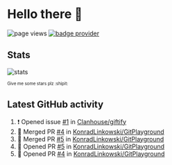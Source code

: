 # Hello there 👋

![page views](https://komarev.com/ghpvc/?username=konradlinkowski&color=brightgreen)
[![badge provider](https://anybadge.herokuapp.com/badge?label=create&message=your%20own%20badge)](https://github.com/KonradLinkowski/AnyBadge)

## Stats
![stats](https://github-readme-stats.vercel.app/api?username=KonradLinkowski&hide_title=true&show_icons=true&include_all_commits=true&count_private=true&disable_animations=true&theme=dark)

<sub><sub>Give me some stars plz :shipit:</sub></sub>

## Latest GitHub activity
<!--START_SECTION:activity-->
1. ❗️ Opened issue [#1](https://github.com/Clanhouse/giftify/issues/1) in [Clanhouse/giftify](https://github.com/Clanhouse/giftify)
2. 🎉 Merged PR [#4](https://github.com/KonradLinkowski/GitPlayground/pull/4) in [KonradLinkowski/GitPlayground](https://github.com/KonradLinkowski/GitPlayground)
3. 🎉 Merged PR [#5](https://github.com/KonradLinkowski/GitPlayground/pull/5) in [KonradLinkowski/GitPlayground](https://github.com/KonradLinkowski/GitPlayground)
4. 💪 Opened PR [#5](https://github.com/KonradLinkowski/GitPlayground/pull/5) in [KonradLinkowski/GitPlayground](https://github.com/KonradLinkowski/GitPlayground)
5. 💪 Opened PR [#4](https://github.com/KonradLinkowski/GitPlayground/pull/4) in [KonradLinkowski/GitPlayground](https://github.com/KonradLinkowski/GitPlayground)
<!--END_SECTION:activity-->
